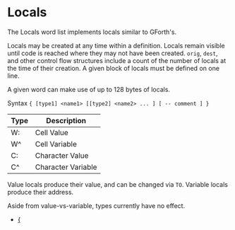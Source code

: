 # Locals
 The Locals word list implements locals similar to GForth's.
 
 Locals may be created at any time within a definition. Locals remain visible until code is reached
 where they may not have been created. `orig`, `dest`, and other control flow structures include a count
 of the number of locals at the time of their creation. A given block of locals must be defined on one line.
 
 A given word can make use of up to 128 bytes of locals.
 
 Syntax `{ [type1] <name1> [[type2] <name2> ... ] [ -- comment ] }`
 
 | Type | Description |
 | --- | --- |
 | W: | Cell Value |
 | W^ | Cell Variable |
 | C: | Character Value |
 | C^ | Character Variable |

 Value locals produce their value, and can be changed via `TO`. Variable locals produce their address.
 
 Aside from value-vs-variable, types currently have no effect.
 
 * [\{](/locals/lbrace.md)
 